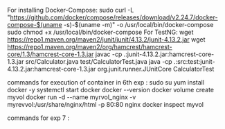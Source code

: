 For installing Docker-Compose:
sudo curl -L "https://github.com/docker/compose/releases/download/v2.24.7/docker-compose-$(uname -s)-$(uname -m)" -o /usr/local/bin/docker-compose
sudo chmod +x /usr/local/bin/docker-compose
For TestNG:
wget https://repo1.maven.org/maven2/junit/junit/4.13.2/junit-4.13.2.jar
wget https://repo1.maven.org/maven2/org/hamcrest/hamcrest-core/1.3/hamcrest-core-1.3.jar
javac -cp .:junit-4.13.2.jar:hamcrest-core-1.3.jar src/Calculator.java test/CalculatorTest.java
java -cp .:src:test:junit-4.13.2.jar:hamcrest-core-1.3.jar org.junit.runner.JUnitCore CalculatorTest

commands for execution of container in 6th exp :
sudo su
yum install docker -y
systemctl start docker
docker --version
docker volume create myvol
docker run -d --name myrvol_nginx -v myrevvol:/usr/share/nginx/html -p 80:80 nginx
docker inspect myvol

commands for exp 7 :
